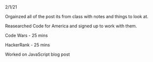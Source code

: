 2/1/21

Orgainzed all of the post its from class with notes and things to look at.

Reasearched Code for America and signed up to work with them.

Code Wars - 25 mins

HackerRank - 25 mins

Worked on JavaScript blog post